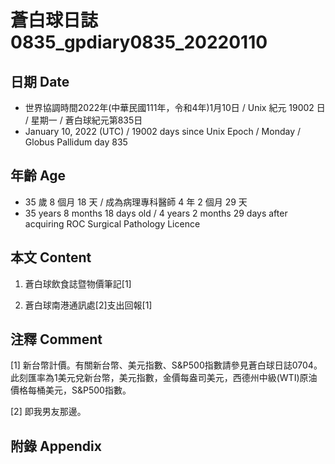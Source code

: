 [_metadata_:encoding]: - "utf-8"
[_metadata_:language]: - "zh-Hant-TW"
[_metadata_:fileformat]: - "markdown"
[_metadata_:MIME_type]: - "text/plain"
[_metadata_:markdown_version]: - "commonmark version 0.30"
[_metadata_:markdown_spec]: - "https://spec.commonmark.org/0.30/"

# 蒼白球日誌0835_gpdiary0835_20220110 #

## 日期 Date ##

* 世界協調時間2022年(中華民國111年，令和4年)1月10日 / Unix 紀元 19002 日 / 星期一 / 蒼白球紀元第835日
* January 10, 2022 (UTC) / 19002 days since Unix Epoch / Monday / Globus Pallidum day 835

## 年齡 Age ##

* 35 歲 8 個月 18 天 / 成為病理專科醫師 4 年 2 個月 29 天
* 35 years 8 months 18 days old / 4 years 2 months 29 days after acquiring ROC Surgical Pathology Licence

## 本文 Content ##

1. 蒼白球飲食誌暨物價筆記[1]

    
2. 蒼白球南港通訊處[2]支出回報[1]

    

## 注釋 Comment ##

[1] 新台幣計價。有關新台幣、美元指數、S&P500指數請參見蒼白球日誌0704。此刻匯率為1美元兌新台幣，美元指數，金價每盎司美元，西德州中級(WTI)原油價格每桶美元，S&P500指數。


[2] 即我男友那邊。



## 附錄 Appendix ##

